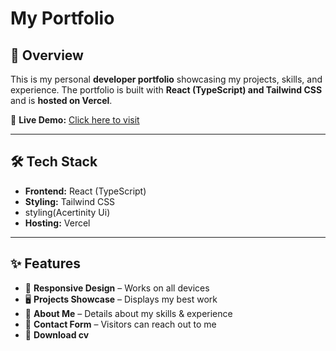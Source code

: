 # My Portfolio

## 🚀 Overview

This is my personal **developer portfolio** showcasing my projects, skills, and experience. The portfolio is built with **React (TypeScript) and Tailwind CSS** and is **hosted on Vercel**.

🔗 **Live Demo:** [Click here to visit](https://portfolio-udeshigamage92.vercel.app/)  

---

## 🛠 Tech Stack

- **Frontend:** React (TypeScript)
- **Styling:** Tailwind CSS
- styling(Acertinity Ui)
- **Hosting:** Vercel  

---

## ✨ Features

- 📌 **Responsive Design** – Works on all devices  
- 🖥 **Projects Showcase** – Displays my best work  
- 📜 **About Me** – Details about my skills & experience  
- 📩 **Contact Form** – Visitors can reach out to me  
- 🌙 **Download cv**  

